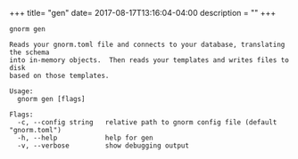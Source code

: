 +++
title= "gen"
date= 2017-08-17T13:16:04-04:00
description = ""
+++
<!-- {{{gocog
package main
import (
    "fmt"
    "os"
    "github.com/episub/gnorm/cli"
    "github.com/episub/gnorm/environ"
)
func main() {
    fmt.Println("```plain\ngnorm gen\n")
    os.Stderr = os.Stdout
    x := cli.ParseAndRun(environ.Values{
        Stderr: os.Stdout,
        Stdout: os.Stdout,
        Args: []string{"help", "gen"},
    })
    fmt.Println("```")
    os.Exit(x)
}
gocog}}} -->
```plain
gnorm gen

Reads your gnorm.toml file and connects to your database, translating the schema
into in-memory objects.  Then reads your templates and writes files to disk
based on those templates.

Usage:
  gnorm gen [flags]

Flags:
  -c, --config string   relative path to gnorm config file (default "gnorm.toml")
  -h, --help            help for gen
  -v, --verbose         show debugging output
```
<!-- {{{end}}} -->

